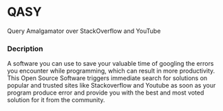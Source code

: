 # QASY
Query Amalgamator over StackOverflow and YouTube

### Decription
A software you can use to save your valuable time of googling the errors you encounter while programming, which can result in more productivity.
This Open Source Software triggers immediate search for solutions on popular and trusted sites like Stackoverflow and Youtube as soon as your program produce error and provide you with the best and most voted solution for it from the community.
